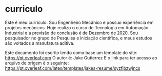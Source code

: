 # curriculo
Este é meu currículo.
Sou Engenheiro Mecânico e possuo experiência em projetos mecânicos.
Hoje realizo o curso de Tecnologia em Automação Industrial e a previsão de conclusão é de Dezembro de 2020. 
Sou pesquisador no grupo de Pesquisa e iniciação cientifica, e meus estudos são voltados a manufatura aditiva.

Este documento foi escrito tendo como base um template do site: https://pt.overleaf.com
O autor é: Jake Gutierrez
E o link para ter acesso ao arquivo de origem é o seguinte:
https://pt.overleaf.com/latex/templates/jakes-resume/syzfjbzwjncs
